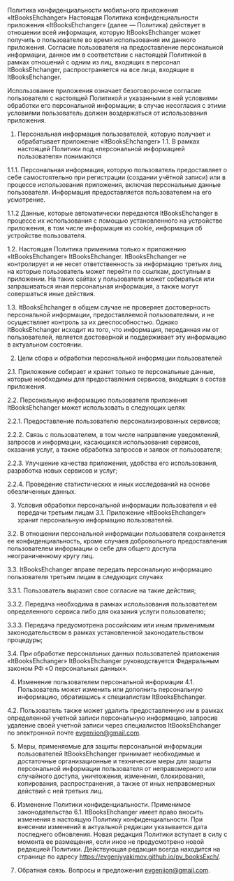 Политика конфиденциальности мобильного приложения «ItBooksEhchanger»
Настоящая Политика конфиденциальности приложения «ItBooksEhchanger» (далее — Политика) действует в отношении всей информации, которую ItBooksEhchanger может получить о пользователе во время использования им данного приложения. Согласие пользователя на предоставление персональной информации, данное им в соответствии с настоящей Политикой в рамках отношений с одним из лиц, входящих в персонал ItBooksEhchanger, распространяется на все лица, входящие в ItBooksEhchanger.

Использование приложения означает безоговорочное согласие пользователя с настоящей Политикой и указанными в ней условиями обработки его персональной информации; в случае несогласия с этими условиями пользователь должен воздержаться от использования приложения.

1. Персональная информация пользователей, которую получает и обрабатывает приложение «ItBooksEhchanger»
1.1. В рамках настоящей Политики под «персональной информацией пользователя» понимаются

1.1.1. Персональная информация, которую пользователь предоставляет о себе самостоятельно при регистрации (создании учётной записи) или в процессе использования приложения, включая персональные данные пользователя. Информация предоставляется пользователем на его усмотрение.

1.1.2 Данные, которые автоматически передаются ItBooksEhchanger в процессе их использования с помощью установленного на устройстве приложения, в том числе информация из cookie, информация об устройстве пользователя.

1.2. Настоящая Политика применима только к приложению «ItBooksEhchanger» ItBooksEhchanger. ItBooksEhchanger не контролирует и не несет ответственность за информацию третьих лиц, на которые пользователь может перейти по ссылкам, доступным в приложении. На таких сайтах у пользователя может собираться или запрашиваться иная персональная информация, а также могут совершаться иные действия.

1.3. ItBooksEhchanger в общем случае не проверяет достоверность персональной информации, предоставляемой пользователями, и не осуществляет контроль за их дееспособностью. Однако ItBooksEhchanger исходит из того, что информация, переданная им от пользователей, является достоверной и поддерживает эту информацию в актуальном состоянии.

2. Цели сбора и обработки персональной информации пользователей

2.1. Приложение собирает и хранит только те персональные данные, которые необходимы для предоставления сервисов, входящих в состав приложения.

2.2. Персональную информацию пользователя приложения ItBooksEhchanger может использовать в следующих целях

2.2.1. Предоставление пользователю персонализированных сервисов;

2.2.2. Связь с пользователем, в том числе направление уведомлений, запросов и информации, касающихся использования сервисов, оказания услуг, а также обработка запросов и заявок от пользователя;

2.2.3. Улучшение качества приложения, удобства его использования, разработка новых сервисов и услуг;

2.2.4. Проведение статистических и иных исследований на основе обезличенных данных.

3. Условия обработки персональной информации пользователя и её передачи третьим лицам
3.1. Приложение «ItBooksEhchanger» хранит персональную информацию пользователей.

3.2. В отношении персональной информации пользователя сохраняется ее конфиденциальность, кроме случаев добровольного предоставления пользователем информации о себе для общего доступа неограниченному кругу лиц.

3.3. ItBooksEhchanger вправе передать персональную информацию пользователя третьим лицам в следующих случаях

3.3.1. Пользователь выразил свое согласие на такие действия;

3.3.2. Передача необходима в рамках использования пользователем определенного сервиса либо для оказания услуги пользователю;

3.3.3. Передача предусмотрена российским или иным применимым законодательством в рамках установленной законодательством процедуры;

3.4. При обработке персональных данных пользователей приложения «ItBooksEhchanger» ItBooksEhchanger руководствуется Федеральным законом РФ «О персональных данных».

4. Изменение пользователем персональной информации
4.1. Пользователь может изменить или дополнить персональную информацию, обратившись к специалистам ItBooksEhchanger.

4.2. Пользователь также может удалить предоставленную им в рамках определенной учетной записи персональную информацию, запросив удаление своей учетной записи через специалистов ItBooksEhchanger по электронной почте evgeniion@gmail.com.

5. Меры, применяемые для защиты персональной информации пользователей
ItBooksEhchanger принимает необходимые и достаточные организационные и технические меры для защиты персональной информации пользователя от неправомерного или случайного доступа, уничтожения, изменения, блокирования, копирования, распространения, а также от иных неправомерных действий с ней третьих лиц.

6. Изменение Политики конфиденциальности. Применимое законодательство
6.1. ItBooksEhchanger имеет право вносить изменения в настоящую Политику конфиденциальности. При внесении изменений в актуальной редакции указывается дата последнего обновления. Новая редакция Политики вступает в силу с момента ее размещения, если иное не предусмотрено новой редакцией Политики. Действующая редакция всегда находится на странице по адресу https://evgeniyyakimov.github.io/pv_booksExch/.


7. Обратная связь. Вопросы и предложения
evgeniion@gmail.com.

